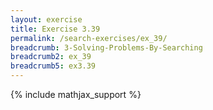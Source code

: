 ```yaml
---
layout: exercise
title: Exercise 3.39
permalink: /search-exercises/ex_39/
breadcrumb: 3-Solving-Problems-By-Searching
breadcrumb2: ex_39
breadcrumb5: ex3.39
---
```


{% include mathjax_support %}

